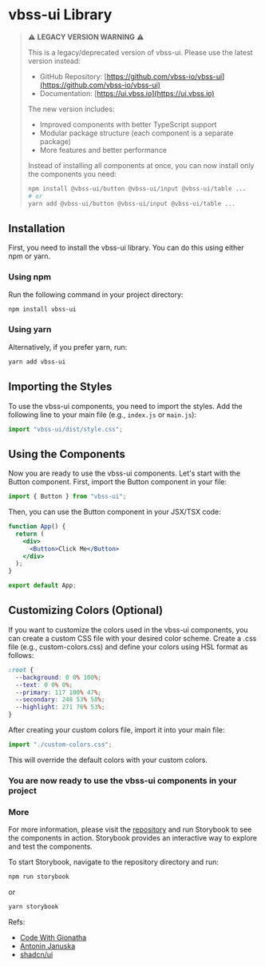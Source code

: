 # vbss-ui Library

> ⚠️ **LEGACY VERSION WARNING** ⚠️
>
> This is a legacy/deprecated version of vbss-ui. Please use the latest version instead:
>
> - GitHub Repository: [https://github.com/vbss-io/vbss-ui](https://github.com/vbss-io/vbss-ui)
> - Documentation: [https://ui.vbss.io](https://ui.vbss.io)
>
> The new version includes:
>
> - Improved components with better TypeScript support
> - Modular package structure (each component is a separate package)
> - More features and better performance
>
> Instead of installing all components at once, you can now install only the components you need:
>
> ```bash
> npm install @vbss-ui/button @vbss-ui/input @vbss-ui/table ...
> # or
> yarn add @vbss-ui/button @vbss-ui/input @vbss-ui/table ...
> ```

## Installation

First, you need to install the vbss-ui library. You can do this using either npm or yarn.

### Using npm

Run the following command in your project directory:

```bash
npm install vbss-ui
```

### Using yarn

Alternatively, if you prefer yarn, run:

```bash
yarn add vbss-ui
```

## Importing the Styles

To use the vbss-ui components, you need to import the styles. Add the following line to your main file (e.g., `index.js` or `main.js`):

```js
import "vbss-ui/dist/style.css";
```

## Using the Components

Now you are ready to use the vbss-ui components. Let's start with the Button component. First, import the Button component in your file:

```js
import { Button } from "vbss-ui";
```

Then, you can use the Button component in your JSX/TSX code:

```jsx
function App() {
  return (
    <div>
      <Button>Click Me</Button>
    </div>
  );
}

export default App;
```

## Customizing Colors (Optional)

If you want to customize the colors used in the vbss-ui components, you can create a custom CSS file with your desired color scheme. Create a .css file (e.g., custom-colors.css) and define your colors using HSL format as follows:

```css
:root {
  --background: 0 0% 100%;
  --text: 0 0% 0%;
  --primary: 117 100% 47%;
  --secondary: 248 53% 58%;
  --highlight: 271 76% 53%;
}
```

After creating your custom colors file, import it into your main file:

```js
import "./custom-colors.css";
```

This will override the default colors with your custom colors.

### You are now ready to use the vbss-ui components in your project

### More

For more information, please visit the [repository](https://github.com/vbss-io/vbss-ui) and run Storybook to see the components in action. Storybook provides an interactive way to explore and test the components.

To start Storybook, navigate to the repository directory and run:

```bash
npm run storybook
```

or

```bash
yarn storybook
```

Refs:

- [Code With Gionatha](https://www.youtube.com/@gionatha)
- [Antonin Januska](https://www.youtube.com/@AntoninJanuska)
- [shadcn/ui](https://ui.shadcn.com/)
